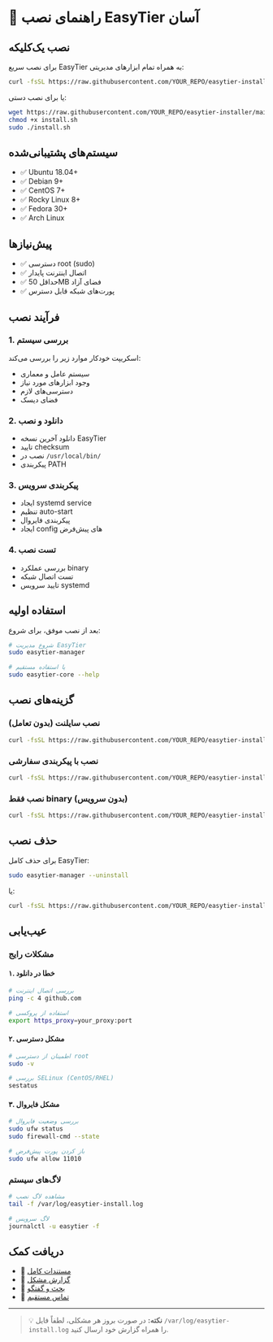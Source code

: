 # 🚀 راهنمای نصب EasyTier آسان

## نصب یک‌کلیکه

برای نصب سریع EasyTier به همراه تمام ابزارهای مدیریتی:

```bash
curl -fsSL https://raw.githubusercontent.com/YOUR_REPO/easytier-installer/main/install.sh | sudo bash
```

یا برای نصب دستی:

```bash
wget https://raw.githubusercontent.com/YOUR_REPO/easytier-installer/main/install.sh
chmod +x install.sh
sudo ./install.sh
```

## سیستم‌های پشتیبانی‌شده

- ✅ Ubuntu 18.04+ 
- ✅ Debian 9+
- ✅ CentOS 7+
- ✅ Rocky Linux 8+
- ✅ Fedora 30+
- ✅ Arch Linux

## پیش‌نیازها

- ✅ دسترسی root (sudo)
- ✅ اتصال اینترنت پایدار
- ✅ حداقل 50MB فضای آزاد
- ✅ پورت‌های شبکه قابل دسترس

## فرآیند نصب

### 1. بررسی سیستم
اسکریپت خودکار موارد زیر را بررسی می‌کند:
- سیستم عامل و معماری
- وجود ابزارهای مورد نیاز
- دسترسی‌های لازم
- فضای دیسک

### 2. دانلود و نصب
- دانلود آخرین نسخه EasyTier
- تایید checksum
- نصب در `/usr/local/bin/`
- پیکربندی PATH

### 3. پیکربندی سرویس
- ایجاد systemd service
- تنظیم auto-start
- پیکربندی فایروال
- ایجاد config های پیش‌فرض

### 4. تست نصب
- بررسی عملکرد binary
- تست اتصال شبکه
- تایید سرویس systemd

## استفاده اولیه

بعد از نصب موفق، برای شروع:

```bash
# شروع مدیریت EasyTier
sudo easytier-manager

# یا استفاده مستقیم
sudo easytier-core --help
```

## گزینه‌های نصب

### نصب سایلنت (بدون تعامل)
```bash
curl -fsSL https://raw.githubusercontent.com/YOUR_REPO/easytier-installer/main/install.sh | sudo bash -s -- --silent
```

### نصب با پیکربندی سفارشی
```bash
curl -fsSL https://raw.githubusercontent.com/YOUR_REPO/easytier-installer/main/install.sh | sudo bash -s -- --config custom.conf
```

### نصب فقط binary (بدون سرویس)
```bash
curl -fsSL https://raw.githubusercontent.com/YOUR_REPO/easytier-installer/main/install.sh | sudo bash -s -- --binary-only
```

## حذف نصب

برای حذف کامل EasyTier:

```bash
sudo easytier-manager --uninstall
```

یا:

```bash
curl -fsSL https://raw.githubusercontent.com/YOUR_REPO/easytier-installer/main/uninstall.sh | sudo bash
```

## عیب‌یابی

### مشکلات رایج

#### ۱. خطا در دانلود
```bash
# بررسی اتصال اینترنت
ping -c 4 github.com

# استفاده از پروکسی
export https_proxy=your_proxy:port
```

#### ۲. مشکل دسترسی
```bash
# اطمینان از دسترسی root
sudo -v

# بررسی SELinux (CentOS/RHEL)
sestatus
```

#### ۳. مشکل فایروال
```bash
# بررسی وضعیت فایروال
sudo ufw status
sudo firewall-cmd --state

# باز کردن پورت پیش‌فرض
sudo ufw allow 11010
```

### لاگ‌های سیستم

```bash
# مشاهده لاگ نصب
tail -f /var/log/easytier-install.log

# لاگ سرویس
journalctl -u easytier -f
```

## دریافت کمک

- 📖 [مستندات کامل](./USAGE.md)
- 🐛 [گزارش مشکل](https://github.com/YOUR_REPO/issues)
- 💬 [بحث و گفتگو](https://github.com/YOUR_REPO/discussions)
- 📧 [تماس مستقیم](mailto:support@easytier.local)

---

> 💡 **نکته:** در صورت بروز هر مشکلی، لطفاً فایل `/var/log/easytier-install.log` را همراه گزارش خود ارسال کنید. 